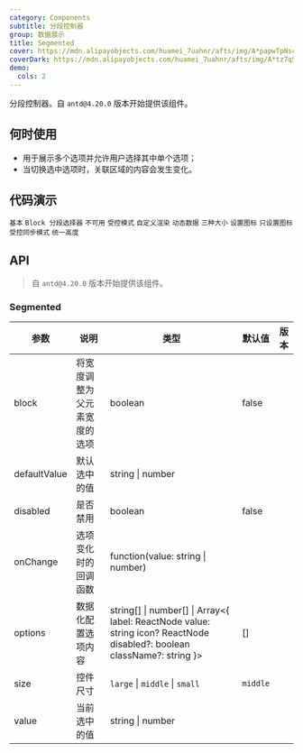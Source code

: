 ```yaml
---
category: Components
subtitle: 分段控制器
group: 数据展示
title: Segmented
cover: https://mdn.alipayobjects.com/huamei_7uahnr/afts/img/A*papwTpNscPIAAAAAAAAAAAAADrJ8AQ/original
coverDark: https://mdn.alipayobjects.com/huamei_7uahnr/afts/img/A*tz7qSaWpi1kAAAAAAAAAAAAADrJ8AQ/original
demo:
  cols: 2
---
```


分段控制器。自 `antd@4.20.0` 版本开始提供该组件。

## 何时使用

- 用于展示多个选项并允许用户选择其中单个选项；
- 当切换选中选项时，关联区域的内容会发生变化。

## 代码演示

<!-- prettier-ignore -->
<code src="./demo/basic.tsx">基本</code>
<code src="./demo/block.tsx">Block 分段选择器</code>
<code src="./demo/disabled.tsx">不可用</code>
<code src="./demo/controlled.tsx">受控模式</code>
<code src="./demo/custom.tsx">自定义渲染</code>
<code src="./demo/dynamic.tsx">动态数据</code>
<code src="./demo/size.tsx">三种大小</code>
<code src="./demo/with-icon.tsx">设置图标</code>
<code src="./demo/icon-only.tsx">只设置图标</code>
<code src="./demo/controlled-two.tsx" debug>受控同步模式</code>
<code src="./demo/size-consistent.tsx" debug>统一高度</code>

## API

> 自 `antd@4.20.0` 版本开始提供该组件。

### Segmented

| 参数         | 说明                         | 类型                                                                                                                      | 默认值   | 版本 |
| ------------ | ---------------------------- | ------------------------------------------------------------------------------------------------------------------------- | -------- | ---- |
| block        | 将宽度调整为父元素宽度的选项 | boolean                                                                                                                   | false    |      |
| defaultValue | 默认选中的值                 | string \| number                                                                                                          |          |      |
| disabled     | 是否禁用                     | boolean                                                                                                                   | false    |      |
| onChange     | 选项变化时的回调函数         | function(value: string \| number)                                                                                         |          |      |
| options      | 数据化配置选项内容           | string\[] \| number\[] \| Array<{ label: ReactNode value: string icon? ReactNode disabled?: boolean className?: string }> | []       |      |
| size         | 控件尺寸                     | `large` \| `middle` \| `small`                                                                                            | `middle` |      |
| value        | 当前选中的值                 | string \| number                                                                                                          |          |      |
